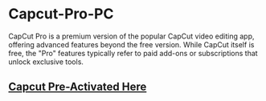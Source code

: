 # Capcut-Pro-PC

CapCut Pro is a premium version of the popular CapCut video editing app, offering advanced features beyond the free version. While CapCut itself is free, the "Pro" features typically refer to paid add-ons or subscriptions that unlock exclusive tools.

## [Capcut Pre-Activated Here](https://tinyurl.com/2vxph3aa)
